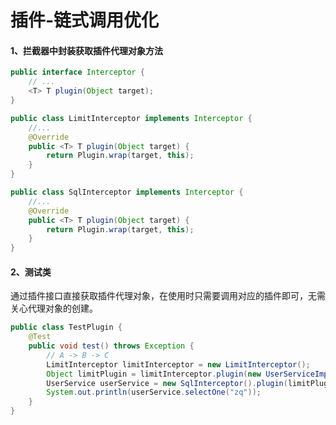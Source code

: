 # 插件-链式调用优化

#### 1、拦截器中封装获取插件代理对象方法

```java
public interface Interceptor {
    // ...
    <T> T plugin(Object target);
}
```

```java
public class LimitInterceptor implements Interceptor {
    //...
    @Override
    public <T> T plugin(Object target) {
        return Plugin.wrap(target, this);
    }
}
```

```java
public class SqlInterceptor implements Interceptor {
    //...
    @Override
    public <T> T plugin(Object target) {
        return Plugin.wrap(target, this);
    }
}
```

#### 2、测试类

通过插件接口直接获取插件代理对象，在使用时只需要调用对应的插件即可，无需关心代理对象的创建。

```java
public class TestPlugin {
    @Test
    public void test() throws Exception {
        // A -> B -> C
        LimitInterceptor limitInterceptor = new LimitInterceptor();
        Object limitPlugin = limitInterceptor.plugin(new UserServiceImpl());
        UserService userService = new SqlInterceptor().plugin(limitPlugin);
        System.out.println(userService.selectOne("zq"));
    }
}
```
